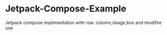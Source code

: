 # Jetpack-Compose-Example
Jetpack compose implimentation with row. column,image,box and modifire use 
